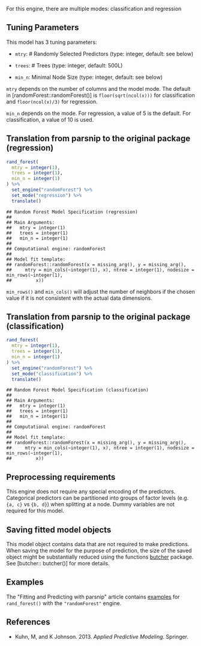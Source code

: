 


For this engine, there are multiple modes: classification and regression

## Tuning Parameters



This model has 3 tuning parameters:

- `mtry`: # Randomly Selected Predictors (type: integer, default: see below)

- `trees`: # Trees (type: integer, default: 500L)

- `min_n`: Minimal Node Size (type: integer, default: see below)

`mtry` depends on the number of columns and the model mode. The default in [randomForest::randomForest()] is `floor(sqrt(ncol(x)))` for classification and `floor(ncol(x)/3)` for regression.

`min_n` depends on the mode. For regression, a value of 5 is the default. For classification, a value of 10 is used. 

## Translation from parsnip to the original package (regression)


```r
rand_forest(
  mtry = integer(1),
  trees = integer(1),
  min_n = integer(1)
) %>%  
  set_engine("randomForest") %>% 
  set_mode("regression") %>% 
  translate()
```

```
## Random Forest Model Specification (regression)
## 
## Main Arguments:
##   mtry = integer(1)
##   trees = integer(1)
##   min_n = integer(1)
## 
## Computational engine: randomForest 
## 
## Model fit template:
## randomForest::randomForest(x = missing_arg(), y = missing_arg(), 
##     mtry = min_cols(~integer(1), x), ntree = integer(1), nodesize = min_rows(~integer(1), 
##         x))
```

`min_rows()` and `min_cols()` will adjust the number of neighbors if the chosen value if it is not consistent with the actual data dimensions.

## Translation from parsnip to the original package (classification)


```r
rand_forest(
  mtry = integer(1),
  trees = integer(1),
  min_n = integer(1)
) %>% 
  set_engine("randomForest") %>% 
  set_mode("classification") %>% 
  translate()
```

```
## Random Forest Model Specification (classification)
## 
## Main Arguments:
##   mtry = integer(1)
##   trees = integer(1)
##   min_n = integer(1)
## 
## Computational engine: randomForest 
## 
## Model fit template:
## randomForest::randomForest(x = missing_arg(), y = missing_arg(), 
##     mtry = min_cols(~integer(1), x), ntree = integer(1), nodesize = min_rows(~integer(1), 
##         x))
```

## Preprocessing requirements


This engine does not require any special encoding of the predictors. Categorical predictors can be partitioned into groups of factor levels (e.g. `{a, c}` vs `{b, d}`) when splitting at a node. Dummy variables are not required for this model. 

## Saving fitted model objects


This model object contains data that are not required to make predictions. When saving the model for the purpose of prediction, the size of the saved object might be substantially reduced using the functions [butcher](https://butcher.tidymodels.org) package. See [butcher:: butcher()] for more details. 


## Examples 

The "Fitting and Predicting with parsnip" article contains [examples](https://parsnip.tidymodels.org/articles/articles/Examples.html#rand-forest-randomForest) for `rand_forest()` with the `"randomForest"` engine.

## References

 - Kuhn, M, and K Johnson. 2013. _Applied Predictive Modeling_. Springer.

